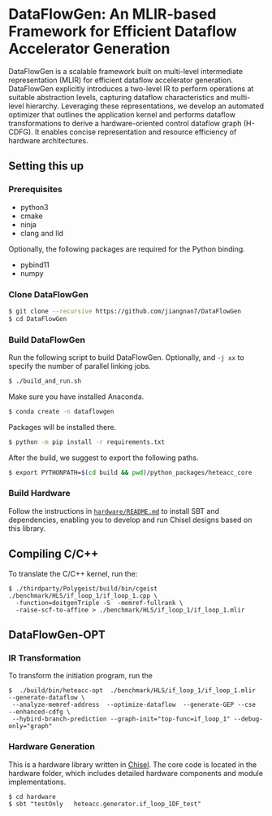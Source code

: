 # DataFlowGen: An MLIR-based Framework for Efficient Dataflow Accelerator Generation


DataFlowGen is a scalable framework built on multi-level intermediate representation (MLIR) for efficient dataflow accelerator generation. DataFlowGen explicitly introduces a two-level IR to perform operations at suitable abstraction levels, capturing dataflow characteristics and multi-level hierarchy.
Leveraging these representations, we develop an automated optimizer that outlines the application kernel and performs dataflow transformations to derive a hardware-oriented control dataflow graph (H-CDFG). It enables concise representation and resource efficiency of hardware architectures.

## Setting this up
### Prerequisites
- python3
- cmake
- ninja
- clang and lld

Optionally, the following packages are required for the Python binding.

- pybind11
- numpy

### Clone DataFlowGen
```sh
$ git clone --recursive https://github.com/jiangnan7/DataFlowGen
$ cd DataFlowGen
```

### Build DataFlowGen
Run the following script to build DataFlowGen. Optionally, and `-j xx` to specify the number of parallel linking jobs.
```sh
$ ./build_and_run.sh
```

Make sure you have installed Anaconda.
```sh
$ conda create -n dataflowgen
```

Packages will be installed there.
```sh
$ python -m pip install -r requirements.txt
```

After the build, we suggest to export the following paths.
```sh
$ export PYTHONPATH=$(cd build && pwd)/python_packages/heteacc_core
```

### Build Hardware

Follow the instructions in [`hardware/README.md`](hardware/README.md) to install SBT and dependencies, enabling you to develop and run Chisel designs based on this library.

## Compiling C/C++

To translate the C/C++ kernel, run the:
```
$ ./thirdparty/Polygeist/build/bin/cgeist ./benchmark/HLS/if_loop_1/if_loop_1.cpp \ 
  -function=doitgenTriple -S  -memref-fullrank \
  -raise-scf-to-affine > ./benchmark/HLS/if_loop_1/if_loop_1.mlir
```
## DataFlowGen-OPT

### IR Transformation 
To transform the initiation program, run the
```
$  ./build/bin/heteacc-opt  ./benchmark/HLS/if_loop_1/if_loop_1.mlir   --generate-dataflow \
 --analyze-memref-address  --optimize-dataflow  --generate-GEP --cse  --enhanced-cdfg \ 
 --hybird-branch-prediction --graph-init="top-func=if_loop_1" --debug-only="graph"
```

### Hardware Generation
This is a hardware library written in [Chisel](https://www.chisel-lang.org/). The core code is located in the hardware folder, which includes detailed hardware components and module implementations.

```
$ cd hardware
$ sbt "testOnly   heteacc.generator.if_loop_1DF_test"
```

